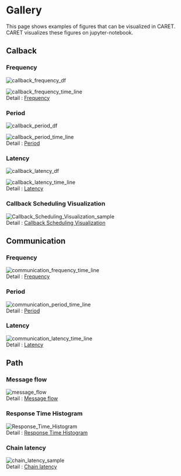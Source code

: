 # Gallery

This page shows examples of figures that can be visualized in CARET.
CARET visualizes these figures on jupyter-notebook.

## Calback 

### Frequency

![callback_frequency_df](./imgs/callback_frequency_df.png)

![callback_frequency_time_line](./imgs/callback_frequency_time_line.png)<br>
Detail : [Frequency](./visualization/visualization_api/callback_information.md#frequency)

### Period

![callback_period_df](./imgs/callback_period_df.png)

![callback_period_time_line](./imgs/callback_period_time_line.png)<br>
Detail : [Period](./visualization/visualization_api/callback_information.md#period)

### Latency

![callback_latency_df](./imgs/callback_latency_df.png)

![callback_latency_time_line](./imgs/callback_latency_time_line.png)<br>
Detail : [Latency](./visualization/visualization_api/callback_information.md#latency)

### Callback Scheduling Visualization

![Callback_Scheduling_Visualization_sample](./imgs/callback_sched_sample.png)<br>
Detail : [Callback Scheduling Visualization](./visualization/visualization_api/callback_scheduling_visualization.md)

## Communication

### Frequency

![communication_frequency_time_line](./imgs/communication_frequency_time_line.png)<br>
Detail : [Frequency](./visualization/visualization_api/communication_information.md#frequency)

### Period

![communication_period_time_line](./imgs/communication_period_time_line.png)<br>
Detail : [Period](./visualization/visualization_api/communication_information.md#period)

### Latency

![communication_latency_time_line](./imgs/communication_latency_time_line.png)<br>
Detail : [Latency](./visualization/visualization_api/communication_information.md#latency)

## Path

### Message flow

![message_flow](./imgs/message_flow_sample.png)<br>
Detail : [Message flow](./visualization/visualization_api/message_flow.md)

### Response Time Histogram

![Response_Time_Histogram](./imgs/response_time_default_histogram.png)<br>
Detail : [Response Time Histogram](./visualization/visualization_api/response_time.md)

### Chain latency

![chain_latency_sample](./imgs/chain_latency_sample.png)<br>
Detail : [Chain latency](./visualization/visualization_api/chain_latency.md)



